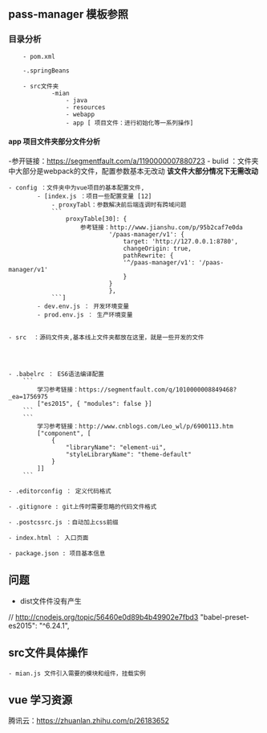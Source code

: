 ## pass-manager 模板参照
    
### 目录分析
```
    - pom.xml

    -.springBeans

    - src文件夹
            -mian
                - java
                - resources
                - webapp
                - app [ 项目文件：进行初始化等一系列操作]                 
```

#### app 项目文件夹部分文件分析
-参开链接：https://segmentfault.com/a/1190000007880723
    - bulid ：文件夹中大部分是webpack的文件，配置参数基本无改动
              **该文件大部分情况下无需改动**

    - config ：文件夹中为vue项目的基本配置文件,
            - [index.js ：项目一些配置变量 [12]
                - proxyTabl：参数解决前后端连调时有跨域问题
                ```
                    proxyTable[30]: {
                        参考链接：http://www.jianshu.com/p/95b2caf7e0da
                                '/paas-manager/v1': {
                                    target: 'http://127.0.0.1:8780',
                                    changeOrigin: true,
                                    pathRewrite: {
                                    '^/paas-manager/v1': '/paas-manager/v1'
                                    }
                                }
                                },
                ```]
            - dev.env.js ： 开发环境变量   
            - prod.env.js ： 生产环境变量     
  
   
    - src  ：源码文件夹,基本线上文件夹都放在这里，就是一些开发的文件




    - .babelrc ： ES6语法编译配置          
        ```
            学习参考链接：https://segmentfault.com/q/1010000008849468?_ea=1756975
            ["es2015", { "modules": false }]
        ```
        ```
            学习参考链接：http://www.cnblogs.com/Leo_wl/p/6900113.htm
            ["component", [
                {
                    "libraryName": "element-ui",
                    "styleLibraryName": "theme-default"
                }
            ]]
        ```

    - .editorconfig ： 定义代码格式

    - .gitignore : git上传时需要忽略的代码文件格式

    - .postcssrc.js ：自动加上css前缀

    - index.html ： 入口页面

    - package.json : 项目基本信息


    


## 问题
-  dist文件件没有产生

  // http://cnodejs.org/topic/56460e0d89b4b49902e7fbd3
    "babel-preset-es2015": "^6.24.1",



## src文件具体操作
    - mian.js 文件引入需要的模块和组件，挂载实例



## vue 学习资源
腾讯云：https://zhuanlan.zhihu.com/p/26183652
